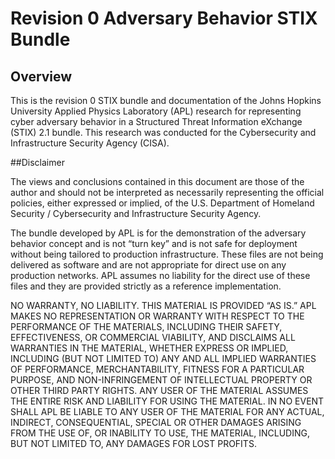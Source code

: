 # Revision 0 Adversary Behavior STIX Bundle

## Overview
This is the revision 0 STIX bundle and documentation of the Johns Hopkins University Applied Physics Laboratory (APL) research for representing cyber adversary behavior in a Structured Threat Information eXchange (STIX) 2.1 bundle. This research was conducted for the Cybersecurity and Infrastructure Security Agency (CISA). 

##Disclaimer

The views and conclusions contained in this document are those of the author and should not be interpreted as necessarily representing the official policies, either expressed or implied, of the U.S. Department of Homeland Security / Cybersecurity and Infrastructure Security Agency.

The bundle developed by APL is for the demonstration of the adversary behavior concept and is not “turn key” and is not safe for deployment without being tailored to production infrastructure. These files are not being delivered as software and are not appropriate for direct use on any production networks. APL assumes no liability for the direct use of these files and they are provided strictly as a reference implementation. 

NO WARRANTY, NO LIABILITY. THIS MATERIAL IS PROVIDED “AS IS.” APL MAKES NO REPRESENTATION OR WARRANTY WITH RESPECT TO THE PERFORMANCE OF THE MATERIALS, INCLUDING
THEIR SAFETY, EFFECTIVENESS, OR COMMERCIAL VIABILITY, AND DISCLAIMS ALL WARRANTIES IN THE MATERIAL, WHETHER EXPRESS OR IMPLIED, INCLUDING (BUT NOT LIMITED TO) ANY AND ALL IMPLIED WARRANTIES OF PERFORMANCE, MERCHANTABILITY, FITNESS FOR A PARTICULAR PURPOSE, AND NON-INFRINGEMENT OF INTELLECTUAL PROPERTY OR OTHER THIRD PARTY RIGHTS. ANY USER OF THE MATERIAL ASSUMES THE ENTIRE RISK AND LIABILITY FOR USING THE MATERIAL. IN NO EVENT SHALL APL BE LIABLE TO ANY USER OF THE MATERIAL FOR ANY ACTUAL, INDIRECT, CONSEQUENTIAL, SPECIAL OR OTHER DAMAGES ARISING FROM THE USE OF, OR INABILITY TO USE, THE MATERIAL, INCLUDING, BUT NOT LIMITED TO, ANY DAMAGES FOR LOST PROFITS.
